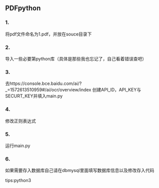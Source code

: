 ## PDFpython
### 1.
将pdf文件命名为1.pdf，并放在souce目录下  
### 2.
导入一些必要第python库（具体是那些我也忘记了，自己看着错误查吧）  
### 3.
去https://console.bce.baidu.com/ai/?_=1572613510959#/ai/ocr/overview/index 创建API_ID，API_KEY与SECURT_KEY并填入main.py  
### 4.
修改正则表达式  
### 5.
运行main.py  
### 6.
如果需要存入数据库自己请在dbmysql里面填写数据库信息以及修改存入代码  



tips:python3
